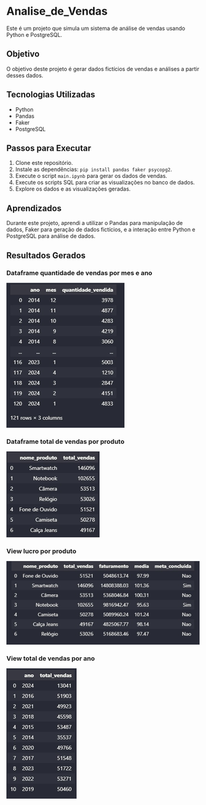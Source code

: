 # Analise_de_Vendas
Este é um projeto que simula um sistema de análise de vendas usando Python e PostgreSQL.

## Objetivo

O objetivo deste projeto é gerar dados fictícios de vendas e análises a partir desses dados.

## Tecnologias Utilizadas

- Python
- Pandas
- Faker
- PostgreSQL

## Passos para Executar

1. Clone este repositório.
2. Instale as dependências: `pip install pandas faker psycopg2`.
3. Execute o script `main.ipynb` para gerar os dados de vendas.
4. Execute os scripts SQL para criar as visualizações no banco de dados.
5. Explore os dados e as visualizações geradas.

## Aprendizados

Durante este projeto, aprendi a utilizar o Pandas para manipulação de dados, Faker para geração de dados fictícios, e a interação entre Python e PostgreSQL para análise de dados.

## Resultados Gerados
### Dataframe quantidade de vendas por mes e ano
![WEB](https://github.com/diego105xz/RepositorioImg/blob/main/Dataframe_total_mes_ano.jpg)

### Dataframe total de vendas por produto
![WEB](https://github.com/diego105xz/RepositorioImg/blob/main/dataframe_total_de_vendas.jpg)

### View lucro por produto
![WEB](https://github.com/diego105xz/RepositorioImg/blob/main/View_produto_lucro.jpg)

### View total de vendas por ano
![WEB](https://github.com/diego105xz/RepositorioImg/blob/main/View_total_vendas_ano.jpg)
